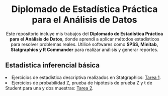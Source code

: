 <div align="center">
<h1 align="center">Diplomado de Estadística Práctica para el Análisis de Datos</h1>
</div>

<div align="center">Este repositorio incluye mis trabajos del <strong>Diplomado de Estadística Práctica para el Análisis de Datos</strong>, donde aprendí a aplicar métodos estadísticos para resolver problemas reales.
Utilicé softwares como <strong>SPSS, Minitab, Statgraphics y R Commander</strong> para realizar análisis y generar reportes.</div>

## Estadística inferencial básica
<li>
Ejercicios de estadística descriptiva realizados en Statgraphics: <a href="https://drive.google.com/file/d/1F0rPhxqwTEkfIftmDvkaTM9AylRpQa9E/view?usp=drive_link">Tarea 1</a>.
</li>
<li>
Ejercicios de probabilidad Z, prueba de hipótesis de prueba Z y t de Student para una y dos muestras: <a href="https://drive.google.com/file/d/1GSFtCNIKCjQGVlJ30PHOkJyaBQ2bqLU_/view?usp=drive_link">Tarea 2</a>.
</li>



